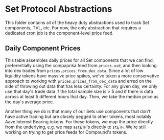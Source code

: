 # Set Protocol Abstractions

This folder contains all of the heavy duty abstractions used to track Set components, TVL, etc. For now, the only abstraction that requires a dedicated cron job is the component-level price feed.

## Daily Component Prices

This table assembles daily prices for all Set components that we can find, preferentially using the coinpaprika feed
from `prices.usd`, and then looking into dex trades from `prices.prices_from_dex_data`. Since a lot of low liquidity tokens
have massive price spikes, we've taken a more conservative approach to working with `prices.prices_from_dex_data` and erred on the side
of throwing out data that has less certainty. For any given day, we only use that day's trade data if the total sample size is > 5 and if
there is data across at least 5 different hours that day. Then, we take the median price as the day's average price.

Another thing we do is that many of our Sets use components that don't have active trading but are closely pegged to other tokens, most
notably Aave Interest Bearing tokens. For these tokens, we map the price directly from the underlying, e.g. we map `astETH`'s directly to
`stETH`. We're still working on trying to get price feeds for Compound's tokens.